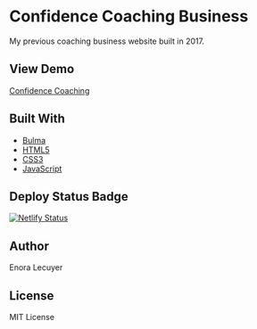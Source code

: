 # Confidence Coaching Business

My previous coaching business website built in 2017. 

## View Demo

[Confidence Coaching](https://confidencecoaching.netlify.app/)

## Built With

* [Bulma](https://bulma.io/)
* [HTML5](https://en.wikipedia.org/wiki/HTML5)
* [CSS3](https://en.wikipedia.org/wiki/Cascading_Style_Sheets#CSS_3)
* [JavaScript](https://en.wikipedia.org/wiki/JavaScript)

## Deploy Status Badge

[![Netlify Status](https://api.netlify.com/api/v1/badges/403f0a11-4a3d-46b3-ad33-c3cb25dd5ae4/deploy-status)](https://app.netlify.com/sites/confidencecoaching/deploys)

## Author

Enora Lecuyer 

## License

MIT License

